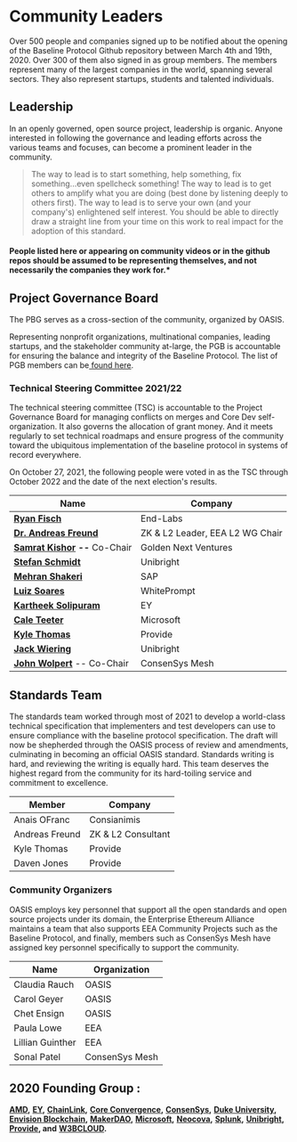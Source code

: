 # Community Leaders

Over 500 people and companies signed up to be notified about the opening of the Baseline Protocol Github repository between March 4th and 19th, 2020. Over 300 of them also signed in as group members. The members represent many of the largest companies in the world, spanning several sectors. They also represent startups, students and talented individuals.

## **Leadership** <a href="#leadership" id="leadership"></a>

In an openly governed, open source project, leadership is organic. Anyone interested in following the governance and leading efforts across the various teams and focuses, can become a prominent leader in the community.

> The way to lead is to start something, help something, fix something...even spellcheck something! The way to lead is to get others to amplify what you are doing (best done by listening deeply to others first). The way to lead is to serve your own (and your company's) enlightened self interest. You should be able to directly draw a straight line from your time on this work to real impact for the adoption of this standard.

#### People listed here or appearing on community videos or in the github repos should be assumed to be representing themselves, and not necessarily the companies they work for.\* <a href="#people-listed-here-or-appearing-on-community-videos-or-in-the-github-repos-should-be-assumed-to-be-r" id="people-listed-here-or-appearing-on-community-videos-or-in-the-github-repos-should-be-assumed-to-be-r"></a>

## Project Governance Board <a href="#your-project-governance-board" id="your-project-governance-board"></a>

The PBG serves as a cross-section of the community, organized by OASIS.

Representing nonprofit organizations, multinational companies, leading startups, and the stakeholder community at-large, the PGB is accountable for ensuring the balance and integrity of the Baseline Protocol. The list of PGB members can be[ found here](https://eea-oasis.github.io/managed-open-project/).

### Technical Steering Committee 2021/22 <a href="#your-technical-steering-committee" id="your-technical-steering-committee"></a>

The technical steering committee (TSC) is accountable to the Project Governance Board for managing conflicts on merges and Core Dev self-organization. It also governs the allocation of grant money. And it meets regularly to set technical roadmaps and ensure progress of the community toward the ubiquitous implementation of the baseline protocol in systems of record everywhere.

On October 27, 2021, the following people were voted in as the TSC through October 2022 and the date of the next election's results.

| Name                                                                              | Company                         |
| --------------------------------------------------------------------------------- | ------------------------------- |
| [**Ryan Fisch**](https://www.linkedin.com/in/ryanfisch/)                          | End-Labs                        |
| [**Dr. Andreas Freund**](https://www.linkedin.com/in/afconsultant/)               | ZK & L2 Leader, EEA L2 WG Chair |
| [**Samrat Kishor**](https://www.linkedin.com/in/samratkishor/) **--** Co-Chair    | Golden Next Ventures            |
| [**Stefan Schmidt**](https://www.linkedin.com/in/stefschmidt/)                    | Unibright                       |
| [**Mehran Shakeri**](https://www.linkedin.com/in/mehran-shakeri-8833b347/)        | SAP                             |
| [**Luiz Soares**](community-leaders.md#your-project-governance-board)             | WhitePrompt                     |
| [**Kartheek Solipuram**](https://www.linkedin.com/in/kartheek-solipuram-62970a8/) | EY                              |
| [**Cale Teeter**](https://www.linkedin.com/in/caleteeter/)                        | Microsoft                       |
| [**Kyle Thomas**](https://www.linkedin.com/in/kylebthomas/)                       | Provide                         |
| [**Jack Wiering**](https://www.linkedin.com/in/jackwiering1977/)                  | Unibright                       |
| [**John Wolpert**](https://www.linkedin.com/in/johnwolpert/) -- Co-Chair          | ConsenSys Mesh                  |

## Standards Team

The standards team worked through most of 2021 to develop a world-class technical specification that implementers and test developers can use to ensure compliance with the baseline protocol specification. The draft will now be shepherded through the OASIS process of review and amendments, culminating in becoming an official OASIS standard. Standards writing is hard, and reviewing the writing is equally hard. This team deserves the highest regard from the community for its hard-toiling service and commitment to excellence.

| Member         | Company            |
| -------------- | ------------------ |
| Anais OFranc   | Consianimis        |
| Andreas Freund | ZK & L2 Consultant |
| Kyle Thomas    | Provide            |
| Daven Jones    | Provide            |

### Community Organizers <a href="#your-technical-steering-committee" id="your-technical-steering-committee"></a>

OASIS employs key personnel that support all the open standards and open source projects under its domain, the Enterprise Ethereum Alliance maintains a team that also supports EEA Community Projects such as the Baseline Protocol, and finally, members such as ConsenSys Mesh have assigned key personnel specifically to support the community.

| Name             | Organization   |
| ---------------- | -------------- |
| Claudia Rauch    | OASIS          |
| Carol Geyer      | OASIS          |
| Chet Ensign      | OASIS          |
| Paula Lowe       | EEA            |
| Lillian Guinther | EEA            |
| Sonal Patel      | ConsenSys Mesh |

## 2020 Founding Group :

[**AMD**](https://www.amd.com/en/technologies/blockchain)**,** [**EY**](https://blockchain.ey.com)**,** [**ChainLink**](https://chain.link)**,** [**Core Convergence**](https://www.coreconvergence.us)**,** [**ConsenSys**](https://consensys.net)**,** [**Duke University**](https://pratt.duke.edu)**,** [**Envision Blockchain**](https://envisionblockchain.com)**,** [**MakerDAO**](https://makerdao.com/en/)**,** [**Microsoft**](http://www.microsoft.com)**,** [**Neocova**](https://neocova.com)**,** [**Splunk**](https://www.splunk.com)**,** [**Unibright**](https://unibright.io)**,** [**Provide**](https://provide.services)**, and** [**W3BCLOUD**](https://www.w3bcloud.com)**.**

## &#x20;<a href="#contributors" id="contributors"></a>
